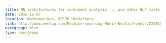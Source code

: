 ```yaml
---
title: NN architectures for sentiment analysis ... and other NLP tasks.
date: 2016-11-07
location: Mathematikon, 69120 Heidelberg
link: http://www.meetup.com/Machine-Learning-Rhein-Neckar/events/235015220/
usergroup: mlrn
type: usergroup
---
```

